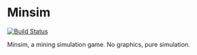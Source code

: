 # Minsim

[![Build Status](https://travis-ci.org/EightBitBoy/minsim.svg?branch=master)](https://travis-ci.org/EightBitBoy/minsim)

Minsim, a mining simulation game. No graphics, pure simulation.
